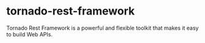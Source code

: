 tornado-rest-framework
======================

Tornado Rest Framework is a powerful and flexible toolkit that makes it easy to build Web APIs.
